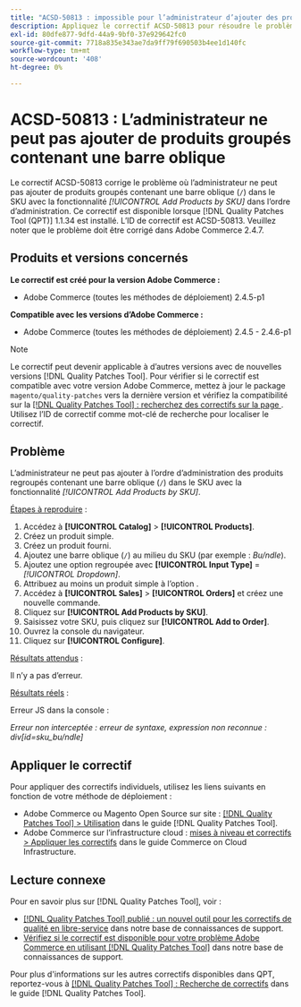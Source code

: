 ```yaml
---
title: "ACSD-50813 : impossible pour l’administrateur d’ajouter des produits groupés contenant une barre oblique"
description: Appliquez le correctif ACSD-50813 pour résoudre le problème de performances d’Adobe Commerce en raison duquel l’administrateur ne peut pas ajouter de produits regroupés contenant une barre oblique (`/`) dans le SKU avec la fonctionnalité *Ajouter des produits par SKU* dans l’ordre d’administration.
exl-id: 80dfe877-9dfd-44a9-9bf0-37e929642fc0
source-git-commit: 7718a835e343ae7da9ff79f690503b4ee1d140fc
workflow-type: tm+mt
source-wordcount: '408'
ht-degree: 0%

---
```


# ACSD-50813 : L’administrateur ne peut pas ajouter de produits groupés contenant une barre oblique

Le correctif ACSD-50813 corrige le problème où l’administrateur ne peut pas ajouter de produits groupés contenant une barre oblique (`/`) dans le SKU avec la fonctionnalité *[!UICONTROL Add Products by SKU]* dans l’ordre d’administration. Ce correctif est disponible lorsque [!DNL Quality Patches Tool (QPT)] 1.1.34 est installé. L’ID de correctif est ACSD-50813. Veuillez noter que le problème doit être corrigé dans Adobe Commerce 2.4.7.

## Produits et versions concernés

**Le correctif est créé pour la version Adobe Commerce :**

* Adobe Commerce (toutes les méthodes de déploiement) 2.4.5-p1

**Compatible avec les versions d’Adobe Commerce :**

* Adobe Commerce (toutes les méthodes de déploiement) 2.4.5 - 2.4.6-p1

>[!NOTE]
>
>Le correctif peut devenir applicable à d’autres versions avec de nouvelles versions [!DNL Quality Patches Tool]. Pour vérifier si le correctif est compatible avec votre version Adobe Commerce, mettez à jour le package `magento/quality-patches` vers la dernière version et vérifiez la compatibilité sur la [[!DNL Quality Patches Tool] : recherchez des correctifs sur la page ](https://experienceleague.adobe.com/tools/commerce-quality-patches/index.html). Utilisez l’ID de correctif comme mot-clé de recherche pour localiser le correctif.

## Problème

L’administrateur ne peut pas ajouter à l’ordre d’administration des produits regroupés contenant une barre oblique (`/`) dans le SKU avec la fonctionnalité *[!UICONTROL Add Products by SKU]*.

<u>Étapes à reproduire</u> :

1. Accédez à **[!UICONTROL Catalog]** > **[!UICONTROL Products]**.
1. Créez un produit simple.
1. Créez un produit fourni.
1. Ajoutez une barre oblique (`/`) au milieu du SKU (par exemple : *Bu/ndle*).
1. Ajoutez une option regroupée avec **[!UICONTROL Input Type]** = *[!UICONTROL Dropdown]*.
1. Attribuez au moins un produit simple à l’option .
1. Accédez à **[!UICONTROL Sales]** > **[!UICONTROL Orders]** et créez une nouvelle commande.
1. Cliquez sur **[!UICONTROL Add Products by SKU]**.
1. Saisissez votre SKU, puis cliquez sur **[!UICONTROL Add to Order]**.
1. Ouvrez la console du navigateur.
1. Cliquez sur **[!UICONTROL Configure]**.

<u>Résultats attendus</u> :

Il n’y a pas d’erreur.

<u>Résultats réels</u> :

Erreur JS dans la console :

*Erreur non interceptée : erreur de syntaxe, expression non reconnue : div[id=sku_bu/ndle]*

## Appliquer le correctif

Pour appliquer des correctifs individuels, utilisez les liens suivants en fonction de votre méthode de déploiement :

* Adobe Commerce ou Magento Open Source sur site : [[!DNL Quality Patches Tool] > Utilisation](https://experienceleague.adobe.com/docs/commerce-operations/tools/quality-patches-tool/usage.html) dans le guide [!DNL Quality Patches Tool].
* Adobe Commerce sur l’infrastructure cloud : [mises à niveau et correctifs > Appliquer les correctifs](https://experienceleague.adobe.com/docs/commerce-cloud-service/user-guide/develop/upgrade/apply-patches.html) dans le guide Commerce on Cloud Infrastructure.

## Lecture connexe

Pour en savoir plus sur [!DNL Quality Patches Tool], voir :

* [[!DNL Quality Patches Tool] publié : un nouvel outil pour les correctifs de qualité en libre-service](/help/announcements/adobe-commerce-announcements/magento-quality-patches-released-new-tool-to-self-serve-quality-patches.md) dans notre base de connaissances de support.
* [Vérifiez si le correctif est disponible pour votre problème Adobe Commerce en utilisant  [!DNL Quality Patches Tool]](/help/support-tools/patches-available-in-qpt-tool/check-patch-for-magento-issue-with-magento-quality-patches.md) dans notre base de connaissances de support.

Pour plus d&#39;informations sur les autres correctifs disponibles dans QPT, reportez-vous à [[!DNL Quality Patches Tool] : Recherche de correctifs](https://experienceleague.adobe.com/tools/commerce-quality-patches/index.html) dans le guide [!DNL Quality Patches Tool].
